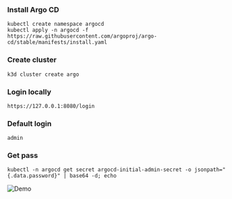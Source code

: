 ### Install Argo CD
    kubectl create namespace argocd
    kubectl apply -n argocd -f https://raw.githubusercontent.com/argoproj/argo-cd/stable/manifests/install.yaml
### Create cluster
    k3d cluster create argo
### Login locally
    https://127.0.0.1:8080/login
### Default login
    admin
### Get pass
    kubectl -n argocd get secret argocd-initial-admin-secret -o jsonpath="{.data.password}" | base64 -d; echo

![Demo](https://i.ibb.co/tpZb1rz/2023-05-12-23-18-28.png)
